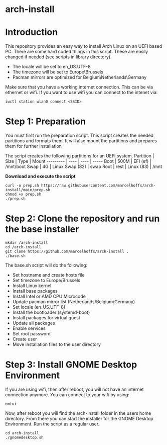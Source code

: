 # arch-install

# Introduction
This repository provides an easy way to install Arch Linux on an UEFI based PC. There are some hard coded things in this script. These are easily changed if needed (see scripts in library directory).
- The locale will be set to en_US.UTF-8
- The timezone will be set to Europe\Brussels
- Pacman mirrors are optimized for Belgium\Netherlands\Germany

Make sure that you have a working internet connection. This can be via ethernet or wifi. If you want to use wifi you can connect to the intenet via:
```
iwctl station wlan0 connect <SSID>
```

# Step 1: Preparation
You must first run the preparation script. This script creates the needed partitions and formats them.
It will also mount the partitions and prepares them for further installation

The script creates the following partitions for an UEFI system.
Partition | Size | Type | Mount
--------- | ---- | ---- | -----
Boot | 500M | EFI (ef) | /mnt/boot
Swap | 4G | Linux Swap (82) | swap
Root | rest | Linux (83) | /mnt

**Download and execute the script**
```
curl -o prep.sh https://raw.githubusercontent.com/marcelhoffs/arch-install/main/prep.sh
chmod +x prep.sh
./prep.sh
```

# Step 2: Clone the repository and run the base installer
```
mkdir /arch-install
cd /arch-install
git clone https://github.com/marcelhoffs/arch-install .
./base.sh
```
The base.sh script will do the following:
- Set hostname and create hosts file
- Set timezone to Europe/Brussels
- Install Linux kernel
- Install base packages
- Install Intel or AMD CPU Microcode
- Update pacman mirror list (Netherlands/Belgium/Germany)
- Set locale (en_US.UTF-8)
- Install the bootloader (systemd-boot)
- Install packages for virtual guest
- Update all packages
- Enable services
- Set root password
- Create user
- Move installation files to the user directory

# Step 3: Install GNOME Desktop Environment
If you are using wifi, then after reboot, you will not have an internet connection anymore. You can connect to your wifi by using:
```
nmtui
```

Now, after reboot you will find the arch-install folder in the users home directory.
From there you can start the installer for the GNOME Desktop Environment. Run the script as a regular user.
```
cd arch-install
./gnomedesktop.sh
```